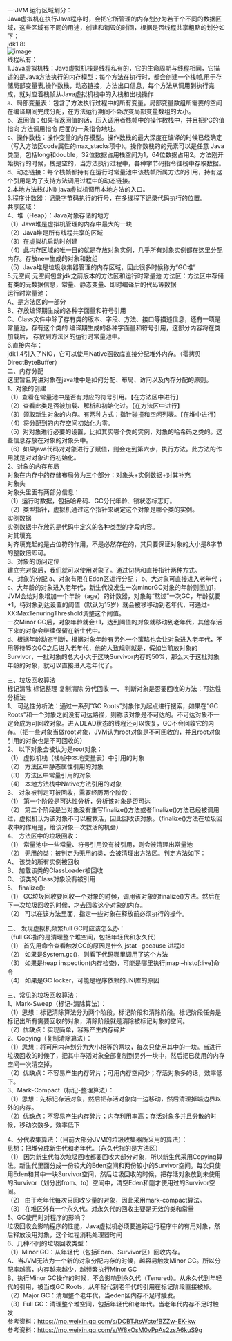 一:JVM 运行区域划分：  
Java虚拟机在执行Java程序时，会把它所管理的内存划分为若干个不同的数据区域，这些区域有不同的用途，创建和销毁的时间，根据是否线程共享粗略的划分如下：  
jdk1.8:  
 ![image](https://github.com/liutengyuan1803/lean_repo/blob/master/images/2.jpg)  
线程私有：    
1.Java虚拟机栈：Java虚拟机栈是线程私有的，它的生命周期与线程相同，它描述的是Java方法执行的内存模型：每个方法在执行时，都会创建一个栈帧,用于存储局部变量表,操作数栈，动态链接，方法出口信息，每个方法从调用到执行完成，就对应着栈帧从Java虚拟机栈中的入栈和出栈操作  
  a、局部变量表：包含了方法执行过程中的所有变量。局部变量数组所需要的空间在编译期间完成分配，在方法运行期间不会改变局部变量数组的大小。  
  b、返回值：如果有返回值的话，压入调用者栈帧中的操作数栈中，并且把PC的值指向 方法调用指令 后面的一条指令地址。  
  c、操作数栈：操作变量的内存模型。操作数栈的最大深度在编译的时候已经确定（写入方法区code属性的max_stacks项中）。操作数栈的的元素可以是任意    Java类型，包括long和double，32位数据占用栈空间为1，64位数据占用2。方法刚开始执行的时候，栈是空的，当方法执行过程中，各种字节码指令往栈中存取数据。  
  d、动态链接：每个栈帧都持有在运行时常量池中该栈帧所属方法的引用，持有这个引用是为了支持方法调用过程中的动态链接。  
  2.本地方法栈(JNI) java虚拟机调用本地方法的入口。  
  3.程序计数器：记录字节码执行的行号，在多线程下记录代码执行的位置。  
共享区域：  
  4、堆（Heap）：Java对象存储的地方  
 （1）Java堆是虚拟机管理的内存中最大的一块  
 （2）Java堆是所有线程共享的区域  
 （3）在虚拟机启动时创建  
 （4）此内存区域的唯一目的就是存放对象实例，几乎所有对象实例都在这里分配内存。存放new生成的对象和数组  
 （5）Java堆是垃圾收集器管理的内存区域，因此很多时候称为“GC堆”   
  5.元空间 元空间包含jdk之前版本的方法区和运行时常量池
    方法区：方法区中存储有类的元数据信息，常量、静态变量、即时编译后的代码等数据  
    运行时常量池：  
    A、是方法区的一部分  
    B、存放编译期生成的各种字面量和符号引用  
    C、Class文件中除了存有类的版本、字段、方法、接口等描述信息，还有一项是常量池，存有这个类的 编译期生成的各种字面量和符号引用，这部分内容将在类加载后，
存放到方法区的运行时常量池中。  
  6.直接内存：  
  jdk1.4引入了NIO，它可以使用Native函数库直接分配堆外内存。（零拷贝 DirectByteBuffer）  
二、内存分配  
这里暂且先讲对象在java堆中是如何分配、布局、访问以及内存分配的原则。  
1、对象的创建  
（1）查看在常量池中是否有对应的符号引用。【在方法区中进行】  
（2）查看此类是否被加载、解析和初始化过。【在方法区中进行】  
（3）领取新生对象的内存。有两种方式：指针碰撞和空闲列表。【在堆中进行】  
（4）将分配到的内存空间初始化为零。  
（5）对对象进行必要的设置，比如其实哪个类的实例，对象的哈希码之类的。这些信息存放在对象的对象头中。  
（6）如果java代码对对象进行了赋值，则会走到第六步，执行<init>方法。此方法的作用就是对对象进行初始化。  
2、对象的内存布局  
对象在内存中的存储布局分为三个部分：对象头+实例数据+对其补充  
对象头  
对象头里面有两部分信息：  
（1）运行时数据，包括哈希码、GC分代年龄、锁状态标志灯。  
（2）类型指针，虚拟机通过这个指针来确定这个对象是哪个类的实例。  
实例数据  
实例数据中存放的是代码中定义的各种类型的字段内容。  
对其填充  
对齐填充起的是占位符的作用，不是必然存在的，其只要保证对象的大小是8字节的整数倍即可。  
3、对象的访问定位  
建立完对象后，我们就可以使用对象了。通过句柄和直接指针两种方式。  
4、对象的分配
  a、对象有限在Edon区进行分配；
  b、大对象可直接进入老年代；
  c、大年龄的对象进入老年代，新生代没发生一次minorGC对象的年龄则回加1，JVM会给对象增加一个年龄（age）的计数器，对象每“熬过”一次GC，年龄就要+1，待对象到达设置的阈值（默认为15岁）就会被移移动到老年代，可通过-XX:MaxTenuringThreshold调整这个阈值。  
 一次Minor GC后，对象年龄就会+1，达到阈值的对象就移动到老年代，其他存活下来的对象会继续保留在新生代中。  
  d、根据年龄动态判断，根据对象年龄有另外一个策略也会让对象进入老年代，不用等待15次GC之后进入老年代，他的大致规则就是，假如当前放对象的Survivor，一批对象的总大小大于这块Survivor内存的50%，那么大于这批对象年龄的对象，就可以直接进入老年代了。  

三、垃圾回收算法  
标记清除 标记整理 复制清除  分代回收
 一、 判断对象是否要回收的方法：可达性分析法  
1、 可达性分析法：通过一系列“GC Roots”对象作为起点进行搜索，如果在“GC Roots”和一个对象之间没有可达路径，则称该对象是不可达的。不可达对象不一定会成为可回收对象。进入DEAD状态的线程还可以恢复，GC不会回收它的内存。（把一些对象当做root对象，JVM认为root对象是不可回收的，并且root对象引用的对象也是不可回收的）  
2、 以下对象会被认为是root对象：  
（1） 虚拟机栈（栈帧中本地变量表）中引用的对象  
（2） 方法区中静态属性引用的对象  
（3） 方法区中常量引用的对象  
（4） 本地方法栈中Native方法引用的对象  
3、 对象被判定可被回收，需要经历两个阶段：  
（1） 第一个阶段是可达性分析，分析该对象是否可达  
（2） 第二个阶段是当对象没有重写finalize()方法或者finalize()方法已经被调用过，虚拟机认为该对象不可以被救活，因此回收该对象。（finalize()方法在垃圾回收中的作用是，给该对象一次救活的机会）  
4、 方法区中的垃圾回收：  
（1） 常量池中一些常量、符号引用没有被引用，则会被清理出常量池  
（2） 无用的类：被判定为无用的类，会被清理出方法区。判定方法如下：  
A、 该类的所有实例被回收  
B、 加载该类的ClassLoader被回收  
C、 该类的Class对象没有被引用  
5、 finalize():  
（1） GC垃圾回收要回收一个对象的时候，调用该对象的finalize()方法。然后在下一次垃圾回收的时候，才去回收这个对象的内存。  
（2） 可以在该方法里面，指定一些对象在释放前必须执行的操作。  

二、 发现虚拟机频繁full GC时应该怎么办：  
（full GC指的是清理整个堆空间，包括年轻代和永久代）  
（1） 首先用命令查看触发GC的原因是什么 jstat –gccause 进程id  
（2） 如果是System.gc()，则看下代码哪里调用了这个方法  
（3） 如果是heap inspection(内存检查)，可能是哪里执行jmap –histo[:live]命令  
（4） 如果是GC locker，可能是程序依赖的JNI库的原因  

三、常见的垃圾回收算法：  
1、Mark-Sweep（标记-清除算法）：  
（1）思想：标记清除算法分为两个阶段，标记阶段和清除阶段。标记阶段任务是标记出所有需要回收的对象，清除阶段就是清除被标记对象的空间。  
（2）优缺点：实现简单，容易产生内存碎片  
2、Copying（复制清除算法）：  
（1）思想：将可用内存划分为大小相等的两块，每次只使用其中的一块。当进行垃圾回收的时候了，把其中存活对象全部复制到另外一块中，然后把已使用的内存空间一次清空掉。  
（2）优缺点：不容易产生内存碎片；可用内存空间少；存活对象多的话，效率低下。  
3、Mark-Compact（标记-整理算法）：  
（1）思想：先标记存活对象，然后把存活对象向一边移动，然后清理掉端边界以外的内存。  
（2）优缺点：不容易产生内存碎片；内存利用率高；存活对象多并且分散的时候，移动次数多，效率低下  

4、分代收集算法：（目前大部分JVM的垃圾收集器所采用的算法）：  
思想：把堆分成新生代和老年代。（永久代指的是方法区）  
（1） 因为新生代每次垃圾回收都要回收大部分对象，所以新生代采用Copying算法。新生代里面分成一份较大的Eden空间和两份较小的Survivor空间。每次只使用Eden和其中一块Survivor空间，然后垃圾回收的时候，把存活对象放到未使用的Survivor（划分出from、to）空间中，清空Eden和刚才使用过的Survivor空间。  
（2） 由于老年代每次只回收少量的对象，因此采用mark-compact算法。  
（3） 在堆区外有一个永久代。对永久代的回收主要是无效的类和常量  
5、GC使用时对程序的影响？  
垃圾回收会影响程序的性能，Java虚拟机必须要追踪运行程序中的有用对象，然后释放没用对象，这个过程消耗处理器时间  
6、几种不同的垃圾回收类型：  
（1）Minor GC：从年轻代（包括Eden、Survivor区）回收内存。  
   A、当JVM无法为一个新的对象分配内存的时候，越容易触发Minor GC。所以分配率越高，内存越来越少，越频繁执行Minor GC  
   B、执行Minor GC操作的时候，不会影响到永久代（Tenured）。从永久代到年轻代的引用，被当成GC Roots，从年轻代到老年代的引用在标记阶段直接被掉。  （2）Major GC：清理整个老年代，当eden区内存不足时触发。  
（3）Full GC：清理整个堆空间，包括年轻代和老年代。当老年代内存不足时触发  
参考资料：https://mp.weixin.qq.com/s/DCBTJtsWctefBZZw-EK-kw  
参考资料：https://mp.weixin.qq.com/s/W8xOsM0vPpAs2zsA6kuS9g  
  
  
